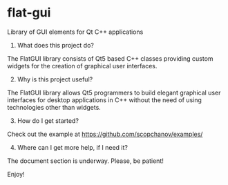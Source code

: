 # flat-gui
Library of GUI elements for Qt C++ applications

1. What does this project do?

The FlatGUI library consists of Qt5 based C++ classes 
providing custom widgets for the creation of graphical 
user interfaces.

2. Why is this project useful?

The FlatGUI library allows Qt5 programmers to build elegant 
graphical user interfaces for desktop applications in C++
without the need of using technologies other than widgets. 

3. How do I get started?

Check out the example at https://github.com/scopchanov/examples/

4. Where can I get more help, if I need it?

The document section is underway. Please, be patient!

Enjoy!
